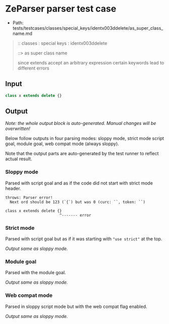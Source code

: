 # ZeParser parser test case

- Path: tests/testcases/classes/special_keys/identx003ddelete/as_super_class_name.md

> :: classes : special keys : identx003ddelete
>
> ::> as super class name
>
> since extends accept an arbitrary expression certain keywords lead to different errors

## Input

`````js
class x extends delete {}
`````

## Output

_Note: the whole output block is auto-generated. Manual changes will be overwritten!_

Below follow outputs in four parsing modes: sloppy mode, strict mode script goal, module goal, web compat mode (always sloppy).

Note that the output parts are auto-generated by the test runner to reflect actual result.

### Sloppy mode

Parsed with script goal and as if the code did not start with strict mode header.

`````
throws: Parser error!
  Next ord should be 123 (`{`) but was 0 (curc: ` `, token: ``)

class x extends delete {}
                        ^------- error
`````

### Strict mode

Parsed with script goal but as if it was starting with `"use strict"` at the top.

_Output same as sloppy mode._

### Module goal

Parsed with the module goal.

_Output same as sloppy mode._

### Web compat mode

Parsed in sloppy script mode but with the web compat flag enabled.

_Output same as sloppy mode._
